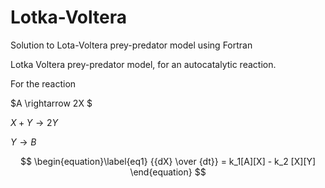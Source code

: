 # Lotka-Voltera
Solution to Lota-Voltera prey-predator model using Fortran

Lotka Voltera prey-predator model, for an autocatalytic reaction. 

For the reaction

$A \rightarrow 2X $

$X + Y \rightarrow 2Y$

$Y \rightarrow B$

$$
\begin{equation}\label{eq1}
{{dX} \over {dt}} = k_1[A][X] - k_2 [X][Y]
\end{equation}
$$
